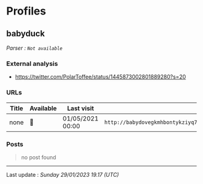 # Profiles

## **babyduck**


_Parser : `Not available`_

### External analysis
- https://twitter.com/PolarToffee/status/1445873002801889280?s=20

### URLs
| Title | Available | Last visit | fqdn | Screenshot 
|---|---|---|---|---|
| none | 🔴 | 01/05/2021 00:00 | `http://babydovegkmhbontykziyq7qivwzy33mu4ukqefe4mqpiiwd3wibnjqd.onion` | ❌ | 

### Posts

> no post found


 --- 


Last update : _Sunday 29/01/2023 19.17 (UTC)_
